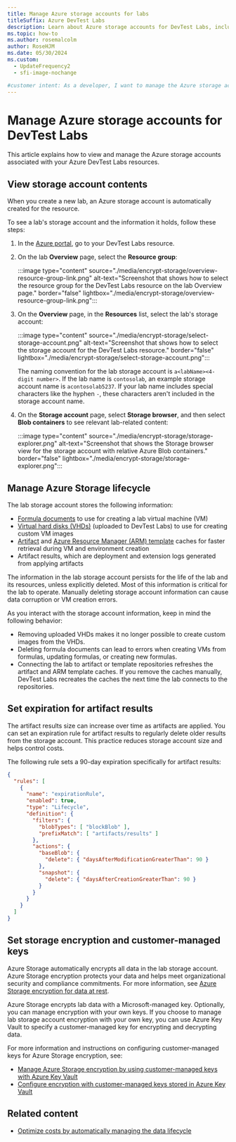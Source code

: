 ```yaml
---
title: Manage Azure storage accounts for labs
titleSuffix: Azure DevTest Labs
description: Learn about Azure storage accounts for DevTest Labs, including encryption, customer-managed keys, and setting expiration dates for artifact results storage.
ms.topic: how-to
ms.author: rosemalcolm
author: RoseHJM
ms.date: 05/30/2024
ms.custom:
  - UpdateFrequency2
  - sfi-image-nochange

#customer intent: As a developer, I want to manage the Azure storage account for my DevTest Labs resource so that I can perform tasks like setting the expiration for artifact results.
---
```


# Manage Azure storage accounts for DevTest Labs

This article explains how to view and manage the Azure storage accounts associated with your Azure DevTest Labs resources.

## View storage account contents

When you create a new lab, an Azure storage account is automatically created for the resource.

To see a lab's storage account and the information it holds, follow these steps:

1. In the [Azure portal](https://portal.azure.com), go to your DevTest Labs resource.

1. On the lab **Overview** page, select the **Resource group**:

   :::image type="content" source="./media/encrypt-storage/overview-resource-group-link.png" alt-text="Screenshot that shows how to select the resource group for the DevTest Labs resource on the lab Overview page." border="false" lightbox="./media/encrypt-storage/overview-resource-group-link.png":::

1. On the **Overview** page, in the **Resources** list, select the lab's storage account:

   :::image type="content" source="./media/encrypt-storage/select-storage-account.png" alt-text="Screenshot that shows how to select the storage account for the DevTest Labs resource." border="false" lightbox="./media/encrypt-storage/select-storage-account.png":::

   The naming convention for the lab storage account is `a<labName><4-digit number>`. If the lab name is `contosolab`, an example storage account name is `acontosolab5237`. If your lab name includes special characters like the hyphen `-`, these characters aren't included in the storage account name.

1. On the **Storage account** page, select **Storage browser**, and then select **Blob containers** to see relevant lab-related content:

   :::image type="content" source="./media/encrypt-storage/storage-explorer.png" alt-text="Screenshot that shows the Storage browser view for the storage account with relative Azure Blob containers." border="false" lightbox="./media/encrypt-storage/storage-explorer.png":::

## Manage Azure Storage lifecycle

The lab storage account stores the following information:

- [Formula documents](devtest-lab-manage-formulas.md) to use for creating a lab virtual machine (VM)
- [Virtual hard disks (VHDs)](devtest-lab-create-template.md) (uploaded to DevTest Labs) to use for creating custom VM images
- [Artifact](add-artifact-vm.md) and [Azure Resource Manager (ARM) template](devtest-lab-create-environment-from-arm.md) caches for faster retrieval during VM and environment creation
- Artifact results, which are deployment and extension logs generated from applying artifacts

The information in the lab storage account persists for the life of the lab and its resources, unless explicitly deleted. Most of this information is critical for the lab to operate. Manually deleting storage account information can cause data corruption or VM creation errors.

As you interact with the storage account information, keep in mind the following behavior:

- Removing uploaded VHDs makes it no longer possible to create custom images from the VHDs.
- Deleting formula documents can lead to errors when creating VMs from formulas, updating formulas, or creating new formulas.
- Connecting the lab to artifact or template repositories refreshes the artifact and ARM template caches. If you remove the caches manually, DevTest Labs recreates the caches the next time the lab connects to the repositories.

## Set expiration for artifact results

The artifact results size can increase over time as artifacts are applied. You can set an expiration rule for artifact results to regularly delete older results from the storage account. This practice reduces storage account size and helps control costs.

The following rule sets a 90-day expiration specifically for artifact results:

```json
{
  "rules": [
    {
      "name": "expirationRule",
      "enabled": true,
      "type": "Lifecycle",
      "definition": {
        "filters": {
          "blobTypes": [ "blockBlob" ],
          "prefixMatch": [ "artifacts/results" ]
        },
        "actions": {
          "baseBlob": {
            "delete": { "daysAfterModificationGreaterThan": 90 }
          },
          "snapshot": {
            "delete": { "daysAfterCreationGreaterThan": 90 }
          }
        }
      }
    }
  ]
}
```

## Set storage encryption and customer-managed keys

Azure Storage automatically encrypts all data in the lab storage account. Azure Storage encryption protects your data and helps meet organizational security and compliance commitments. For more information, see [Azure Storage encryption for data at rest](../storage/common/storage-service-encryption.md).

Azure Storage encrypts lab data with a Microsoft-managed key. Optionally, you can manage encryption with your own keys. If you choose to manage lab storage account encryption with your own key, you can use Azure Key Vault to specify a customer-managed key for encrypting and decrypting data.

For more information and instructions on configuring customer-managed keys for Azure Storage encryption, see:

- [Manage Azure Storage encryption by using customer-managed keys with Azure Key Vault](../storage/common/customer-managed-keys-overview.md)
- [Configure encryption with customer-managed keys stored in Azure Key Vault](../storage/common/customer-managed-keys-configure-key-vault.md)

## Related content

- [Optimize costs by automatically managing the data lifecycle](../storage/blobs/lifecycle-management-overview.md)
